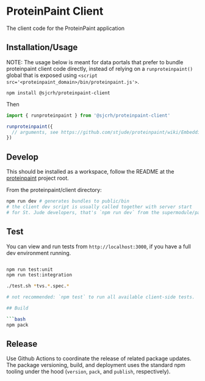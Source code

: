 # ProteinPaint Client

The client code for the ProteinPaint application

## Installation/Usage

NOTE: The usage below is meant for data portals that prefer to bundle proteinpaint
client code directly, instead of relying on a `runproteinpaint()` global that is
exposed using `<script src='<proteinpaint_domain>/bin/proteinpaint.js'>`.

```
npm install @sjcrh/proteinpaint-client
```
Then
```js
import { runproteinpaint } from '@sjcrh/proteinpaint-client'

runproteinpaint({
  // arguments, see https://github.com/stjude/proteinpaint/wiki/Embedding
})
```

## Develop

This should be installed as a workspace, follow the README at the [proteinpaint]() project root.

From the proteinpaint/client directory:
```bash
npm run dev # generates bundles to public/bin
# the client dev script is usually called together with server start
# for St. Jude developers, that's `npm run dev` from the supermodule/parent repo
```

## Test

You can view and run tests from `http://localhost:3000`, if you have a full dev environment running.

```bash

npm run test:unit
npm run test:integration

./test.sh *tvs.*.spec.*

# not recommended: `npm test` to run all available client-side tests.

## Build

```bash
npm pack
```

## Release

Use Github Actions to coordinate the release of related package updates.
The package versioning, build, and deployment uses the standard npm tooling under the hood
(`version`, `pack`, and `publish`, respectively).
